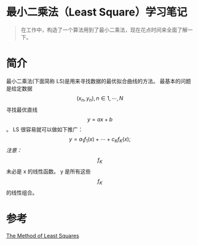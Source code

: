 # 最小二乘法（Least Square）学习笔记
> 在工作中，构造了一个算法用到了最小二乘法，现在花点时间来全面了解一下。

# 简介
最小二乘法(下面简称 LS)是用来寻找数据的最优拟合曲线的方法。
最基本的问题是给定数据 $$(x_n, y_n), n \in {1, \cdots, N}$$ 寻找最优直线 $$y = ax + b$$。
LS 很容易就可以做如下推广：
$$
y = a_1 f_{1}(x) + \cdots + c_{K}f_{K}(x);
$$
*注意：*$$f_K$$ 未必是 x 的线性函数。
y 是所有这些 $$f_K$$ 的线性组合。

# 参考
[The Method of Least Squares](https://web.williams.edu/Mathematics/sjmiller/public_html/BrownClasses/162/Handouts/MethodLeastSquares.pdf)
